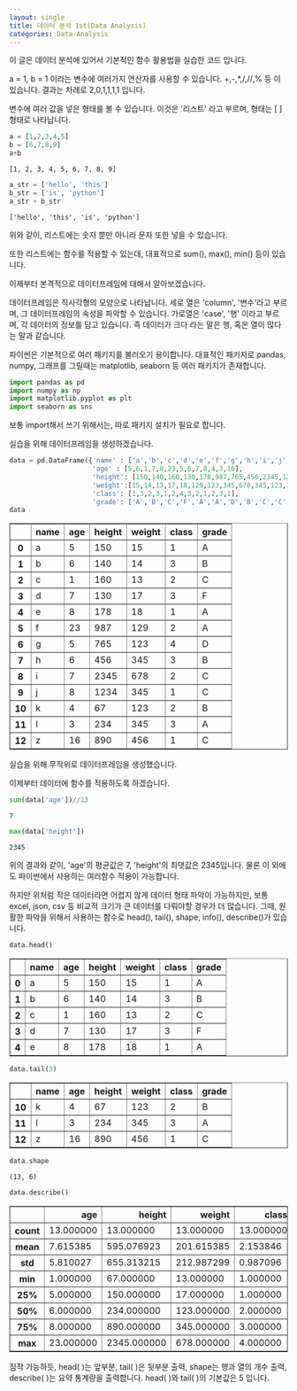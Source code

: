 ```yaml
---
layout: single
title: 데이터 분석 1st(Data Analysis)
categories: Data-Analysis
---
```



이 글은 데이터 분석에 있어서 기본적인 함수 활용법을 실습한 코드 입니다.

a = 1, b = 1 이라는 변수에 여러가지 연산자를 사용할 수 있습니다. +,-,*,/,//,% 등 이 있습니다. 결과는 차례로 2,0,1,1,1,1 입니다.

변수에 여러 값을 넣은 형태를 볼 수 있습니다. 이것은 '리스트' 라고 부르며, 형태는 [ ] 형태로 나타납니다.


```python
a = [1,2,3,4,5]
b = [6,7,8,9]
a+b
```




    [1, 2, 3, 4, 5, 6, 7, 8, 9]




```python
a_str = ['hello', 'this']
b_str = ['is', 'python']
a_str + b_str
```




    ['hello', 'this', 'is', 'python']



위와 같이, 리스트에는 숫자 뿐만 아니라 문자 또한 넣을 수 있습니다.

또한 리스트에는 함수를 적용할 수 있는데, 대표적으로 sum(), max(), min() 등이 있습니다.



이제부터 본격적으로 데이터프레임에 대해서 알아보겠습니다.

데이터프레임은 직사각형의 모양으로 나타납니다. 세로 열은 'column', '변수'라고 부르며, 그 데이터프레임의 속성을 파악할 수 있습니다.
가로열은 'case', '행' 이라고 부르며, 각 데이터의 정보를 담고 있습니다. 즉 데이터가 크다 라는 말은 행, 혹은 열이 많다는 말과 같습니다.

파이썬은 기본적으로 여러 패키지를 불러오기 용이합니다. 대표적인 패키지로 pandas, numpy, 그래프를 그릴때는 matplotlib, seaborn 등 여러 패키지가 존재합니다.


```python
import pandas as pd
import numpy as np
import matplotlib.pyplot as plt
import seaborn as sns
```

보통 import해서 쓰기 위해서는, 따로 패키지 설치가 필요로 합니다.

실습을 위해 데이터프레임을 생성하겠습니다.


```python
data = pd.DataFrame({'name' : ['a','b','c','d','e','f','g','h','i','j','k','l','z'],
                     'age' : [5,6,1,7,8,23,5,6,7,8,4,3,16],
                     'height': [150,140,160,130,178,987,765,456,2345,1234,67,234,890],
                     'weight':[15,14,13,17,18,129,123,345,678,345,123,345,456],
                     'class': [1,3,2,3,1,2,4,3,2,1,2,3,1],
                     'grade': ['A','B','C','F','A','A','D','B','C','C','B','A','C']})
data                    
```




<div>
<style scoped>
    .dataframe tbody tr th:only-of-type {
        vertical-align: middle;
    }

    .dataframe tbody tr th {
        vertical-align: top;
    }

    .dataframe thead th {
        text-align: right;
    }
</style>
<table border="1" class="dataframe">
  <thead>
    <tr style="text-align: right;">
      <th></th>
      <th>name</th>
      <th>age</th>
      <th>height</th>
      <th>weight</th>
      <th>class</th>
      <th>grade</th>
    </tr>
  </thead>
  <tbody>
    <tr>
      <th>0</th>
      <td>a</td>
      <td>5</td>
      <td>150</td>
      <td>15</td>
      <td>1</td>
      <td>A</td>
    </tr>
    <tr>
      <th>1</th>
      <td>b</td>
      <td>6</td>
      <td>140</td>
      <td>14</td>
      <td>3</td>
      <td>B</td>
    </tr>
    <tr>
      <th>2</th>
      <td>c</td>
      <td>1</td>
      <td>160</td>
      <td>13</td>
      <td>2</td>
      <td>C</td>
    </tr>
    <tr>
      <th>3</th>
      <td>d</td>
      <td>7</td>
      <td>130</td>
      <td>17</td>
      <td>3</td>
      <td>F</td>
    </tr>
    <tr>
      <th>4</th>
      <td>e</td>
      <td>8</td>
      <td>178</td>
      <td>18</td>
      <td>1</td>
      <td>A</td>
    </tr>
    <tr>
      <th>5</th>
      <td>f</td>
      <td>23</td>
      <td>987</td>
      <td>129</td>
      <td>2</td>
      <td>A</td>
    </tr>
    <tr>
      <th>6</th>
      <td>g</td>
      <td>5</td>
      <td>765</td>
      <td>123</td>
      <td>4</td>
      <td>D</td>
    </tr>
    <tr>
      <th>7</th>
      <td>h</td>
      <td>6</td>
      <td>456</td>
      <td>345</td>
      <td>3</td>
      <td>B</td>
    </tr>
    <tr>
      <th>8</th>
      <td>i</td>
      <td>7</td>
      <td>2345</td>
      <td>678</td>
      <td>2</td>
      <td>C</td>
    </tr>
    <tr>
      <th>9</th>
      <td>j</td>
      <td>8</td>
      <td>1234</td>
      <td>345</td>
      <td>1</td>
      <td>C</td>
    </tr>
    <tr>
      <th>10</th>
      <td>k</td>
      <td>4</td>
      <td>67</td>
      <td>123</td>
      <td>2</td>
      <td>B</td>
    </tr>
    <tr>
      <th>11</th>
      <td>l</td>
      <td>3</td>
      <td>234</td>
      <td>345</td>
      <td>3</td>
      <td>A</td>
    </tr>
    <tr>
      <th>12</th>
      <td>z</td>
      <td>16</td>
      <td>890</td>
      <td>456</td>
      <td>1</td>
      <td>C</td>
    </tr>
  </tbody>
</table>
</div>



실습을 위해 무작위로 데이터프레임을 생성했습니다.

이제부터 데이터에 함수를 적용하도록 하겠습니다.


```python
sum(data['age'])//13
```




    7




```python
max(data['height'])
```




    2345



위의 결과와 같이, 'age'의 평균값은 7, 'height'의 최댓값은 2345입니다. 물론 이 외에도 파이썬에서 사용하는 여러함수 적용이 가능합니다.

하지만 위처럼 작은 데이터라면 어렵지 않게 데이터 형태 파악이 가능하지만, 보통 excel, json, csv 등 비교적 크기가 큰 데이터를 다뤄야할 경우가 더 많습니다. 그때, 원활한 파악을 위해서 사용하는 함수로 head(), tail(), shape, info(), describe()가 있습니다.


```python
data.head()
```




<div>
<style scoped>
    .dataframe tbody tr th:only-of-type {
        vertical-align: middle;
    }

    .dataframe tbody tr th {
        vertical-align: top;
    }

    .dataframe thead th {
        text-align: right;
    }
</style>
<table border="1" class="dataframe">
  <thead>
    <tr style="text-align: right;">
      <th></th>
      <th>name</th>
      <th>age</th>
      <th>height</th>
      <th>weight</th>
      <th>class</th>
      <th>grade</th>
    </tr>
  </thead>
  <tbody>
    <tr>
      <th>0</th>
      <td>a</td>
      <td>5</td>
      <td>150</td>
      <td>15</td>
      <td>1</td>
      <td>A</td>
    </tr>
    <tr>
      <th>1</th>
      <td>b</td>
      <td>6</td>
      <td>140</td>
      <td>14</td>
      <td>3</td>
      <td>B</td>
    </tr>
    <tr>
      <th>2</th>
      <td>c</td>
      <td>1</td>
      <td>160</td>
      <td>13</td>
      <td>2</td>
      <td>C</td>
    </tr>
    <tr>
      <th>3</th>
      <td>d</td>
      <td>7</td>
      <td>130</td>
      <td>17</td>
      <td>3</td>
      <td>F</td>
    </tr>
    <tr>
      <th>4</th>
      <td>e</td>
      <td>8</td>
      <td>178</td>
      <td>18</td>
      <td>1</td>
      <td>A</td>
    </tr>
  </tbody>
</table>
</div>




```python
data.tail(3)
```




<div>
<style scoped>
    .dataframe tbody tr th:only-of-type {
        vertical-align: middle;
    }

    .dataframe tbody tr th {
        vertical-align: top;
    }

    .dataframe thead th {
        text-align: right;
    }
</style>
<table border="1" class="dataframe">
  <thead>
    <tr style="text-align: right;">
      <th></th>
      <th>name</th>
      <th>age</th>
      <th>height</th>
      <th>weight</th>
      <th>class</th>
      <th>grade</th>
    </tr>
  </thead>
  <tbody>
    <tr>
      <th>10</th>
      <td>k</td>
      <td>4</td>
      <td>67</td>
      <td>123</td>
      <td>2</td>
      <td>B</td>
    </tr>
    <tr>
      <th>11</th>
      <td>l</td>
      <td>3</td>
      <td>234</td>
      <td>345</td>
      <td>3</td>
      <td>A</td>
    </tr>
    <tr>
      <th>12</th>
      <td>z</td>
      <td>16</td>
      <td>890</td>
      <td>456</td>
      <td>1</td>
      <td>C</td>
    </tr>
  </tbody>
</table>
</div>




```python
data.shape
```




    (13, 6)




```python
data.describe()
```




<div>
<style scoped>
    .dataframe tbody tr th:only-of-type {
        vertical-align: middle;
    }

    .dataframe tbody tr th {
        vertical-align: top;
    }

    .dataframe thead th {
        text-align: right;
    }
</style>
<table border="1" class="dataframe">
  <thead>
    <tr style="text-align: right;">
      <th></th>
      <th>age</th>
      <th>height</th>
      <th>weight</th>
      <th>class</th>
    </tr>
  </thead>
  <tbody>
    <tr>
      <th>count</th>
      <td>13.000000</td>
      <td>13.000000</td>
      <td>13.000000</td>
      <td>13.000000</td>
    </tr>
    <tr>
      <th>mean</th>
      <td>7.615385</td>
      <td>595.076923</td>
      <td>201.615385</td>
      <td>2.153846</td>
    </tr>
    <tr>
      <th>std</th>
      <td>5.810027</td>
      <td>655.313215</td>
      <td>212.987299</td>
      <td>0.987096</td>
    </tr>
    <tr>
      <th>min</th>
      <td>1.000000</td>
      <td>67.000000</td>
      <td>13.000000</td>
      <td>1.000000</td>
    </tr>
    <tr>
      <th>25%</th>
      <td>5.000000</td>
      <td>150.000000</td>
      <td>17.000000</td>
      <td>1.000000</td>
    </tr>
    <tr>
      <th>50%</th>
      <td>6.000000</td>
      <td>234.000000</td>
      <td>123.000000</td>
      <td>2.000000</td>
    </tr>
    <tr>
      <th>75%</th>
      <td>8.000000</td>
      <td>890.000000</td>
      <td>345.000000</td>
      <td>3.000000</td>
    </tr>
    <tr>
      <th>max</th>
      <td>23.000000</td>
      <td>2345.000000</td>
      <td>678.000000</td>
      <td>4.000000</td>
    </tr>
  </tbody>
</table>
</div>



짐작 가능하듯, head( )는 앞부분, tail( )은 뒷부분 출력, shape는 행과 열의 개수 출력, describe( )는 요약 통계량을 출력합니다. head( )와 tail( )의 기본값은 5 입니다.
```python

```
